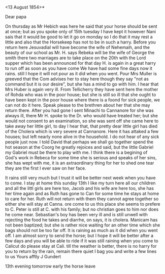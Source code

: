  <13 August 1854>*

Dear papa

On thursday as Mr Hebich was here he said that your horse should be sent at once; but as you spoke only of 15th tuesday I have kept it however Nani sais that it would be good to let it go on monday so I do that it may rest a little and also that the Horsekeep has not to be in such a harry. 
Before you return here Jesuvadial will have become the wife of Nehemaih, and the beauty of our school as Mr. H. says Rebeka will be the wife of George the smith there two marriages are to take place on the 20th with the Lord supper which has been announced for that day H. is again in a great harry to run off as soon as you have come We have had some fine days now it rains. still I hope it will not pour as it did when you went. Pour Mrs Muller is greeved that the Com advises her to stay here though they say "not as command but it is our desire", but she has a mind to go with him. I hear that Mrs Huber is again very ill. From Tellicherry they have sent here the mother of Rohda who was in the poor house; but she is still so ill that she ought to have been kept in the poor house where there is a foond for sick people, we can not do it here. Speak please to the brethren about her that she may return there. After you had gone I sent Minachi to Cannanore for she was always ill, there Mr H. spoke to the Dr. who would have treated her; but she would not consent to an examination, so she was sent off she came here to take away her little girl, to day I hear that, that pretty dear little girl has died of the Cholera which is very severe at Cannanore. Here it has attaked a few houses; but left nearly none alive in the household. I do not hear of any sick people just now. I told David that perhaps we shall go together spend the hot season at the Coorg he greatly rejoices and said, but the little Gabriel my Gabriel must be there to play with me. I think there is a begining of God's work in Rebeca for some time she is serious and speaks of her sins, she has wept with me, it is an axtraordinary thing for her to shed one tear they are the first I ever saw on her face.

It rains still very much but I trust it will be better next week when you have to come. I stay at home this sunday 13th I like my turn here all our children and all the littl girls are here too, Jacob and his wife are here too, she has her time again and as Ruth has gone to Can for some time he stays at home to care for her. Ruth will not return with them they cannot agree together so either she will stay at Canna. ore come to us this place she seems to prefere to C. Peter is still at C. with his family; but no christian goes to him nor does he come near. Sebastian's boy has been very ill and is still unwell with rejecting the food he takes and diarrhe, on says, it is cholera. Manicam has not been baptized; but she is rather nice waiting for an other time which she bags should not be too far off. 
It is raining as much as it did when you went off. I am almost sorry to send the horse; but I hope it will be better after a few days and you will be able to ride if it was still raining when you come to Calicut do please stay at Cali. till the weather is better, there is no harry for you to return by the rain, remain there quiet I bag you and write a few lines to us  Yours afftly
 J Gundert

13th evening
tomorrow early the horse leave

